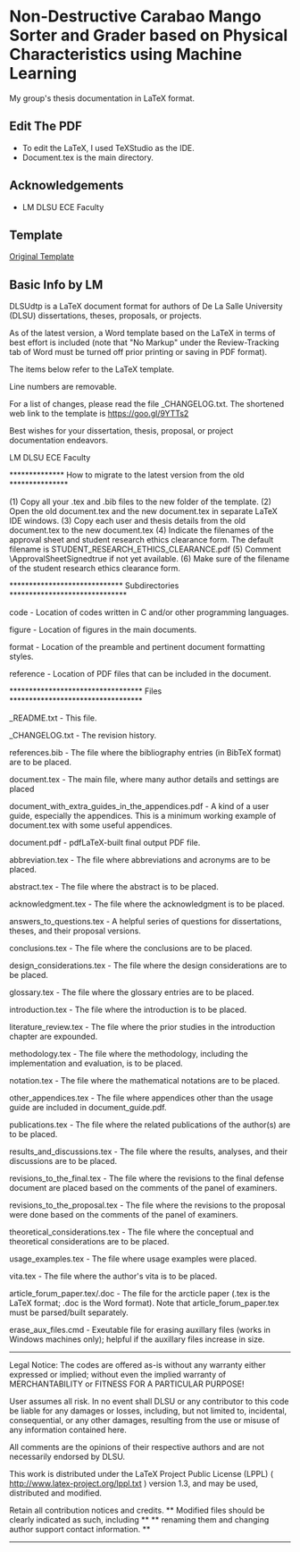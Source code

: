 
# Non-Destructive Carabao Mango Sorter and Grader based on Physical Characteristics using Machine Learning

My group's thesis documentation in LaTeX format. 


## Edit The PDF

- To edit the LaTeX, I used TeXStudio as the IDE.
- Document.tex is the main directory.



## Acknowledgements

 - LM DLSU ECE Faculty


## Template

[Original Template](https://goo.gl/9YTTs2)

## Basic Info by LM

DLSUdtp is a LaTeX document format for authors of De La Salle University (DLSU) dissertations, theses, proposals, or projects. 

As of the latest version, a Word template based on the LaTeX in terms of best effort is included (note that "No Markup" under the Review-Tracking tab of Word must be turned off prior printing or saving in PDF format).

The items below refer to the LaTeX template.

Line numbers are removable.

For a list of changes, please read the file _CHANGELOG.txt.  The shortened web link to the template is https://goo.gl/9YTTs2 

Best wishes for your dissertation, thesis, proposal, or project documentation endeavors.

LM
DLSU ECE Faculty

************** How to migrate to the latest version from the old ***************

(1)  Copy all your .tex and .bib files to the new folder of the template.
(2)  Open the old document.tex and the new document.tex in separate LaTeX IDE windows.
(3)  Copy each user and thesis details from the old document.tex to the new document.tex
(4)  Indicate the filenames of the approval sheet and student research ethics clearance form. The default filename is STUDENT_RESEARCH_ETHICS_CLEARANCE.pdf
(5)  Comment \ApprovalSheetSignedtrue if not yet available.
(6)  Make sure of the filename of the student research ethics clearance form.

***************************** Subdirectories ******************************

code      - Location of codes written in C and/or other programming languages.

figure    - Location of figures in the main documents.

format    - Location of the preamble and pertinent document formatting styles.

reference - Location of PDF files that can be included in the document.


********************************** Files **********************************

_README.txt                    - This file.

_CHANGELOG.txt                 - The revision history.

references.bib                 - The file where the bibliography entries (in BibTeX format) are to be placed. 

document.tex                   - The main file, where many author details and settings are placed

document_with_extra_guides_in_the_appendices.pdf - A kind of a user guide, especially the appendices. This is a minimum working example of document.tex with some useful appendices.
  
document.pdf                   - pdfLaTeX-built final output PDF file.

abbreviation.tex               - The file where abbreviations and acronyms are to be placed.

abstract.tex                   - The file where the abstract is to be placed. 

acknowledgment.tex             - The file where the acknowledgment is to be placed.

answers_to_questions.tex       - A helpful series of questions for dissertations, theses, and their proposal versions.

conclusions.tex                - The file where the conclusions are to be placed.

design_considerations.tex      - The file where the design considerations are to be placed.

glossary.tex                   - The file where the glossary entries are to be placed.

introduction.tex               - The file where the introduction is to be placed.

literature_review.tex          - The file where the prior studies in the introduction chapter are expounded.

methodology.tex                - The file where the methodology, including the implementation and evaluation, is to be placed.

notation.tex                   - The file where the mathematical notations are to be placed.

other_appendices.tex           - The file where appendices other than the usage guide are included in document_guide.pdf.

publications.tex               - The file where the related publications of the author(s) are to be placed.

results_and_discussions.tex    - The file where the results, analyses, and their discussions are to be placed.

revisions_to_the_final.tex     - The file where the revisions to the final defense document are placed based on the comments of the panel of examiners.

revisions_to_the_proposal.tex  - The file where the revisions to the proposal were done based on the comments of the panel of examiners.

theoretical_considerations.tex - The file where the conceptual and theoretical considerations are to be placed.

usage_examples.tex             - The file where usage examples were placed.

vita.tex                       - The file where the author's vita is to be placed.

article_forum_paper.tex/.doc   - The file for the arcticle paper (.tex is the LaTeX format; .doc is the Word format). Note that article_forum_paper.tex must be parsed/built separately.

erase_aux_files.cmd			   - Exeutable file for erasing auxillary files (works in Windows machines only); helpful if the auxillary files increase in size.

***************************************************************************
Legal Notice:
The codes are offered as-is without any warranty either expressed or implied; without even the implied warranty of MERCHANTABILITY or FITNESS FOR A PARTICULAR PURPOSE! 

User assumes all risk. In no event shall DLSU or any contributor to this code be liable for any damages or losses, including, but not limited to, incidental, consequential, or any other damages, resulting from the use or misuse of any information contained here.

All comments are the opinions of their respective authors and are not necessarily endorsed by DLSU.

This work is distributed under the LaTeX Project Public License (LPPL) ( http://www.latex-project.org/lppl.txt ) version 1.3, and may be used, distributed and modified. 

Retain all contribution notices and credits.
** Modified files should be clearly indicated as such, including  **
** renaming them and changing author support contact information. **
**************************************************************************
